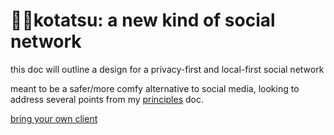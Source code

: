 # 🌸🍊kotatsu: a new kind of social network

this doc will outline a design for a privacy-first and local-first social network

meant to be a safer/more comfy alternative to social media, looking to address several points from my [principles](principles.md) doc.

[bring your own client](https://www.geoffreylitt.com/2021/03/05/bring-your-own-client.html)
